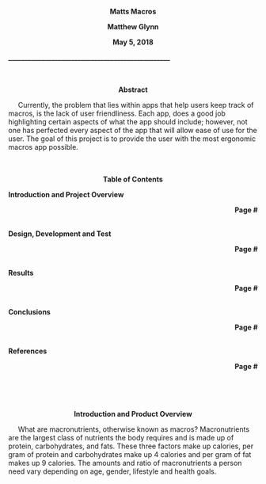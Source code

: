 <p align="center"> <b>Matts Macros</b></p>
<p align="center"> <b>Matthew Glynn</b></p>
<p align="center"> <b>May 5, 2018</b></p>

<b>_________________________________________________</b>
</br>
</br>
</br>
<p align="center"> <b>Abstract</b></p>
&nbsp;&nbsp;&nbsp;&nbsp; Currently, the problem that lies within apps that help users keep track of macros, is the lack of user friendliness. Each app, does a good job highlighting certain aspects of what the app should include; however, not one has perfected every aspect of the app that will allow ease of use for the user. The goal of this project is to provide the user with the most ergonomic macros app possible.


</br>
</br>
</br>
<p align="center"> <b>Table of Contents</b></p>
<b>Introduction and Project Overview</b>
<p align="right"> <b>Page #</b></p>
</br>
<b>Design, Development and Test<p align="right"> <b>Page #</b></p></b>
</br>
<b>Results<p align="right"> <b>Page #</b></p></b>
</br>
<b>Conclusions<p align="right"> <b>Page #</b></p></b>
</br>
<b>References<p align="right"> <b>Page #</b></p></b>
</br>
</br>
</br>
<p align="center"> <b>Introduction and Product Overview</b></p>
&nbsp;&nbsp;&nbsp;&nbsp; What are macronutrients, otherwise known as macros? Macronutrients are the largest class of nutrients the body requires and is made up of protein, carbohydrates, and fats. These three factors make up calories, per gram of protein and carbohydrates make up 4 calories and per gram of fat makes up 9 calories. The amounts and ratio of macronutrients a person need vary depending on age, gender, lifestyle and health goals. 
